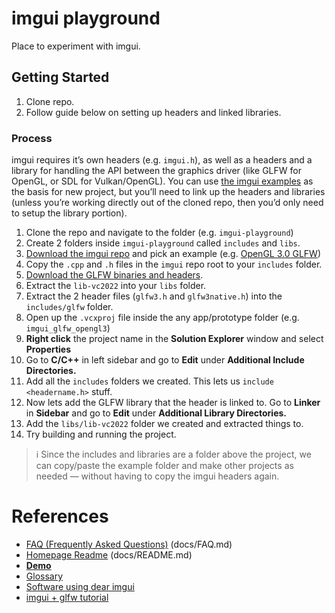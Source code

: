 # imgui playground

Place to experiment with imgui.

## Getting Started

1. Clone repo.
1. Follow guide below on setting up headers and linked libraries.

### Process

imgui requires it’s own headers (e.g. `imgui.h`), as well as a headers and a library for handling the API between the graphics driver (like GLFW for OpenGL, or SDL for Vulkan/OpenGL). You can use [the imgui examples](https://github.com/ocornut/imgui/tree/master/examples) as the basis for new project, but you’ll need to link up the headers and libraries (unless you’re working directly out of the cloned repo, then you’d only need to setup the library portion).

1. Clone the repo and navigate to the folder (e.g. `imgui-playground`)
2. Create 2 folders inside `imgui-playground` called `includes` and `libs`.
3. [Download the imgui repo](https://github.com/ocornut/imgui/archive/refs/heads/master.zip) and pick an example (e.g. [OpenGL 3.0 GLFW](https://github.com/ocornut/imgui/tree/master/examples/example_glfw_opengl3))
4. Copy the `.cpp` and `.h` files in the `imgui` repo root to your `includes` folder.
5. [Download the GLFW binaries and headers](https://www.glfw.org/download).
6. Extract the `lib-vc2022` into your `libs` folder.
7. Extract the 2 header files (`glfw3.h` and `glfw3native.h`) into the `includes/glfw` folder.
8. Open up the `.vcxproj` file inside the any app/prototype folder (e.g. `imgui_glfw_opengl3`)
9. **Right click** the project name in the **Solution Explorer** window and select **Properties**
10. Go to **C/C++** in left sidebar and go to **Edit** under **Additional Include Directories.**
11. Add all the `includes` folders we created. This lets us `include <headername.h>` stuff.
12. Now lets add the GLFW library that the header is linked to. Go to **Linker** in **Sidebar** and go to **Edit** under **Additional Library Directories.**
13. Add the `libs/lib-vc2022` folder we created and extracted things to.
14. Try building and running the project.

> ℹ️ Since the includes and libraries are a folder above the project, we can copy/paste the example folder and make other projects as needed — without having to copy the imgui headers again.

# References

- [FAQ (Frequently Asked Questions)](https://github.com/ocornut/imgui/blob/master/docs/FAQ.md) (docs/FAQ.md)
- [Homepage Readme](https://github.com/ocornut/imgui/blob/master/docs/README.md) (docs/README.md)
- **[Demo](https://github.com/ocornut/imgui/blob/master/docs/README.md#demo)**
- [Glossary](https://github.com/ocornut/imgui/wiki/Glossary)
- [Software using dear imgui](https://github.com/ocornut/imgui/wiki/Software-using-dear-imgui)
- [imgui + glfw tutorial](https://www.youtube.com/watch?v=VRwhNKoxUtk)
